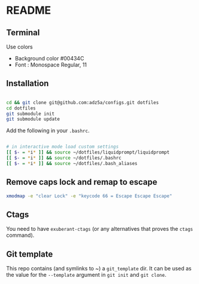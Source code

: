 # README

## Terminal

Use colors
- Background color #00434C
- Font : Monospace Regular, 11

## Installation

```bash

cd && git clone git@github.com:adz5a/configs.git dotfiles
cd dotfiles
git submodule init
git submodule update

```

Add the following in your `.bashrc`.

```bash

# in interactive mode load custom settings
[[ $- = *i* ]] && source ~/dotfiles/liquidprompt/liquidprompt
[[ $- = *i* ]] && source ~/dotfiles/.bashrc
[[ $- = *i* ]] && source ~/dotfiles/.bash_aliases

```


## Remove caps lock and remap to escape

```bash
xmodmap -e "clear Lock" -e "keycode 66 = Escape Escape Escape"
```

## Ctags

You need to have `exuberant-ctags` (or any alternatives that proves the `ctags`
command).

## Git template

This repo contains (and symlinks to ~) a `git_template` dir. It can be used as
the value for the `--template` argument in `git init` and `git clone`.
